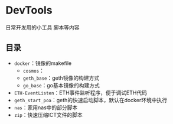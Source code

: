 # DevTools
日常开发用的小工具 脚本等内容



## 目录

- `docker`：镜像的makefile
  - `cosmos`：
  - `geth_base`：geth镜像的构建方式
  - `go_base`：go基本镜像的构建方式
- `ETH-EventListen`：ETH事件监听程序，便于调试ETH代码
- `geth_start_poa`：geth的快速启动脚本，默认在docker环境中执行
- `nas`：家用nas中的部分脚本
- `zip`：快速压缩ICT文件的脚本